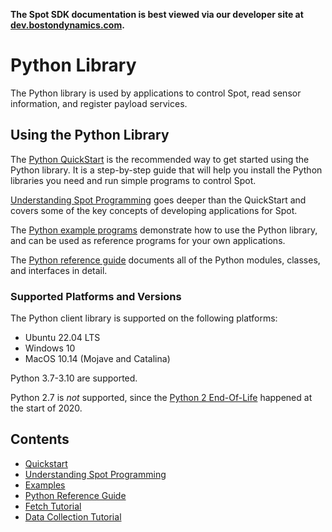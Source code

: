 <!--
Copyright (c) 2023 Boston Dynamics, Inc.  All rights reserved.

Downloading, reproducing, distributing or otherwise using the SDK Software
is subject to the terms and conditions of the Boston Dynamics Software
Development Kit License (20191101-BDSDK-SL).
-->

<p class="github-only">
<b>The Spot SDK documentation is best viewed via our developer site at <a href="https://dev.bostondynamics.com">dev.bostondynamics.com</a>. </b>
</p>

# Python Library

The Python library is used by applications to control Spot, read sensor information, and register payload services.

## Using the Python Library

The [Python QuickStart](quickstart.md) is the recommended way to get started using the Python library. It is a step-by-step guide that will help you install the Python libraries you need and run simple programs to control Spot.

[Understanding Spot Programming](understanding_spot_programming.md) goes deeper than the QuickStart and covers some of the key concepts of developing applications for Spot.

The [Python example programs](../../python/examples/README.md) demonstrate how to use the Python library, and can be used as reference programs for your own applications.

The [Python reference guide](../../python/README.md) documents all of the Python modules, classes, and interfaces in detail.

### Supported Platforms and Versions

The Python client library is supported on the following platforms:

- Ubuntu 22.04 LTS
- Windows 10
- MacOS 10.14 (Mojave and Catalina)

Python 3.7-3.10 are supported.

Python 2.7 is _not_ supported, since the [Python 2 End-Of-Life](https://www.python.org/dev/peps/pep-0373/) happened at the start of 2020.

## Contents

- [Quickstart](quickstart.md)
- [Understanding Spot Programming](understanding_spot_programming.md)
- [Examples](../../python/examples/README.md)
- [Python Reference Guide](../../python/README.md)
- [Fetch Tutorial](fetch_tutorial/fetch1.md)
- [Data Collection Tutorial](daq_tutorial/daq1.md)

